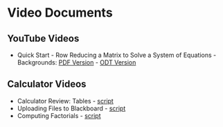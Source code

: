 # Video Documents

## YouTube Videos

* Quick Start - Row Reducing a Matrix to Solve a System of Equations - Backgrounds: [PDF Version](./backgrounds/matrices-backgrounds.pdf) - [ODT Version](./backgrounds/matrices-backgrounds.odt)

## Calculator Videos

* Calculator Review: Tables - [script](./scripts/calculator_review_tables.md)
* Uploading Files to Blackboard - [script](./scripts/uploading_files.md)
* Computing Factorials - [script](./scrips/computing_factorials.md)
